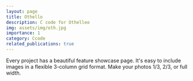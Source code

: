 ```yaml
---
layout: page
title: Othello
description: C code for Othelleo
img: assets/img/oth.jpg
importance: 1
category: Ccode
related_publications: true
---
```


Every project has a beautiful feature showcase page.
It's easy to include images in a flexible 3-column grid format.
Make your photos 1/3, 2/3, or full width.

